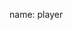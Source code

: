 name: player

<asciinema-player autoload="true" src="casts/kops-ud.json" theme="monokai" idle-time-limit="2" font-size="18px" rows="25" cols="90"></asciinema-player>

